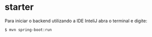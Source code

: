 # starter

Para iniciar o backend utilizando a IDE InteliJ abra o terminal e digite:

```
$ mvn spring-boot:run
```

